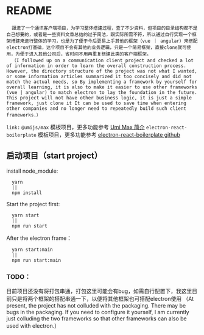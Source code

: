 # README

  ```
    跟进了一个通讯客户端项目，为学习整体搭建过程，查了不少资料，但项目的目录结构都不是自己想要的，或者是一些资料文章总结的过于简洁，跟实际所需不符，所以通过自行实现一个框架搭建来进行整体的学习，也是为了便于今后更易上手其他的框架（vue ｜ angular）来搭配electron打基础，这个项目不会有其他的业务逻辑，只是一个简易框架，直接clone就可使用，为便于进入其他公司后，省时间不用再重复搭建此类的客户端框架。
    （I followed up on a communication client project and checked a lot of information in order to learn the overall construction process. However, the directory structure of the project was not what I wanted, or some information articles summarized it too concisely and did not match the actual needs, so By implementing a framework by yourself for overall learning, it is also to make it easier to use other frameworks (vue | angular) to match electron to lay the foundation in the future. This project will not have other business logic, it is just a simple framework, just clone it It can be used to save time when entering other companies and no longer need to repeatedly build such client frameworks.）
  ```

`link:`
`@umijs/max` 模板项目，更多功能参考 [Umi Max 简介](https://umijs.org/docs/max/introduce)
`electron-react-boilerplate` 模板项目，更多功能参考 [electron-react-boilerplate github](https://github.com/electron-react-boilerplate/electron-react-boilerplate)


## 启动项目（start project）

install node_module:
  ```
    yarn
    ||
    npm install
  ```

Start the project first:
  ```
    yarn start
    ||
    npm run start
  ```

After the electron frame：
  ```
    yarn start:main
    ||
    npm run start:main
  ```

### TODO：
  目前项目还没有将打包串通，打包这里可能会有bug，如需自行配置下，我这里目前只是将两个框架的搭配串通一下，以便将其他框架也可搭配electron使用
  （At present, the project has not colluded with the packaging. There may be bugs in the packaging. If you need to configure it yourself, I am currently just colluding the two frameworks so that other frameworks can also be used with electron.）  




